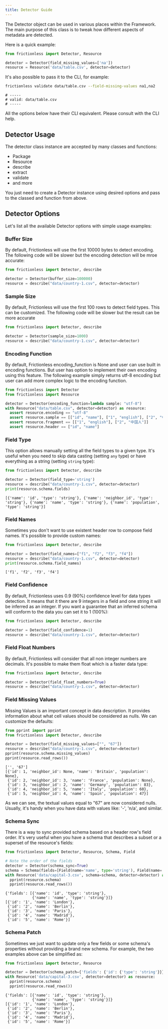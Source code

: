 ```yaml
---
title: Detector Guide
---
```


The Detector object can be used in various places within the Framework. The main purpose of this class is to tweak how different aspects of metadata are detected.

Here is a quick example:

```python script title="Python"
from frictionless import Detector, Resource

detector = Detector(field_missing_values=['na'])
resource = Resource('data/table.csv', detector=detector)
```

It's also possible to pass it to the CLI, for example:

```bash script title="CLI"
frictionless validate data/table.csv --field-missing-values na1,na2
```
```
# -----
# valid: data/table.csv
# -----
```

All the options below have their CLI equivalent. Please consult with the CLI help.

## Detector Usage

The detector class instance are accepted by many classes and functions:

- Package
- Resource
- describe
- extract
- validate
- and more

You just need to create a Detector instance using desired options and pass to the classed and function from above.

## Detector Options

Let's list all the available Detector options with simple usage examples:

### Buffer Size

By default, Frictionless will use the first 10000 bytes to detect encoding. The following code will be slower but the encoding detection will be mroe accurate:

```python script title="Python"
from frictionless import Detector, describe

detector = Detector(buffer_size=100000)
resource = describe("data/country-1.csv", detector=detector)
```

### Sample Size

By default, Frictionless will use the first 100 rows to detect field types. This can be customized. The following code will be slower but the result can be more accurate

```python script title="Python"
from frictionless import Detector, describe

detector = Detector(sample_size=1000)
resource = describe("data/country-1.csv", detector=detector)
```


### Encoding Function

By default, Frictionless encoding_function is None and user can use built in encoding functions. But user has option to implement their own encoding using this feature. The following example simply returns utf-8 encoding but user can add more complex logic to the encoding function.

```python script title="Python"
from frictionless import Detector
from frictionless import Resource

detector = Detector(encoding_function=lambda sample: "utf-8")
with Resource("data/table.csv", detector=detector) as resource:
  assert resource.encoding == "utf-8"
  assert resource.sample == [["id", "name"], ["1", "english"], ["2", "中国人"]]
  assert resource.fragment == [["1", "english"], ["2", "中国人"]]
  assert resource.header == ["id", "name"]
```


### Field Type

This option allows manually setting all the field types to a given type. It's useful when you need to skip data casting (setting `any` type) or have everything as a string (setting `string` type):

```python script title="Python"
from frictionless import Detector, describe

detector = Detector(field_type='string')
resource = describe("data/country-1.csv", detector=detector)
print(resource.schema.fields)
```
```
[{'name': 'id', 'type': 'string'}, {'name': 'neighbor_id', 'type': 'string'}, {'name': 'name', 'type': 'string'}, {'name': 'population', 'type': 'string'}]
```

### Field Names

Sometimes you don't want to use existent header row to compose field names. It's possible to provide custom names:

```python script title="Python"
from frictionless import Detector, describe

detector = Detector(field_names=["f1", "f2", "f3", "f4"])
resource = describe("data/country-1.csv", detector=detector)
print(resource.schema.field_names)
```
```
['f1', 'f2', 'f3', 'f4']
```

### Field Confidence

By default, Frictionless uses 0.9 (90%) confidence level for data types detection. It means that it there are 9 integers in a field and one string it will be inferred as an integer. If you want a guarantee that an inferred schema will conform to the data you can set it to 1 (100%):

```python script title="Python"
from frictionless import Detector, describe

detector = Detector(field_confidence=1)
resource = describe("data/country-1.csv", detector=detector)
```

### Field Float Numbers

By default, Frictionless will consider that all non integer numbers are decimals. It's possible to make them float which is a faster data type:

```python script title="Python"
from frictionless import Detector, describe

detector = Detector(field_float_numbers=True)
resource = describe("data/country-1.csv", detector=detector)
```

### Field Missing Values

Missing Values is an important concept in data description. It provides information about what cell values should be considered as nulls. We can customize the defaults:

```python script title="Python"
from pprint import pprint
from frictionless import Detector, describe

detector = Detector(field_missing_values=["", "67"])
resource = describe("data/country-1.csv", detector=detector)
pprint(resource.schema.missing_values)
pprint(resource.read_rows())
```
```
['', '67']
[{'id': 1, 'neighbor_id': None, 'name': 'Britain', 'population': None},
 {'id': 2, 'neighbor_id': 3, 'name': 'France', 'population': None},
 {'id': 3, 'neighbor_id': 2, 'name': 'Germany', 'population': 83},
 {'id': 4, 'neighbor_id': 5, 'name': 'Italy', 'population': 60},
 {'id': 5, 'neighbor_id': 4, 'name': 'Spain', 'population': 47}]
```

As we can see, the textual values equal to "67" are now considered nulls. Usually, it's handy when you have data with values like: '-', 'n/a', and similar.

### Schema Sync

There is a way to sync provided schema based on a header row's field order. It's very useful when you have a schema that describes a subset or a superset of the resource's fields:

```python script title="Python"
from frictionless import Detector, Resource, Schema, Field

# Note the order of the fields
detector = Detector(schema_sync=True)
schema = Schema(fields=[Field(name='name', type='string'), Field(name='id', type='string')])
with Resource('data/capital-3.csv', schema=schema, detector=detector) as resource:
  pprint(resource.schema)
  pprint(resource.read_rows())
```
```
{'fields': [{'name': 'id', 'type': 'string'},
            {'name': 'name', 'type': 'string'}]}
[{'id': '1', 'name': 'London'},
 {'id': '2', 'name': 'Berlin'},
 {'id': '3', 'name': 'Paris'},
 {'id': '4', 'name': 'Madrid'},
 {'id': '5', 'name': 'Rome'}]
```

### Schema Patch

Sometimes we just want to update only a few fields or some schema's properties without providing a brand new schema. For example, the two examples above can be simplified as:

```python script title="Python"
from frictionless import Detector, Resource

detector = Detector(schema_patch={'fields': {'id': {'type': 'string'}}})
with Resource('data/capital-3.csv', detector=detector) as resource:
  pprint(resource.schema)
  pprint(resource.read_rows())
```
```
{'fields': [{'name': 'id', 'type': 'string'},
            {'name': 'name', 'type': 'string'}]}
[{'id': '1', 'name': 'London'},
 {'id': '2', 'name': 'Berlin'},
 {'id': '3', 'name': 'Paris'},
 {'id': '4', 'name': 'Madrid'},
 {'id': '5', 'name': 'Rome'}]
```
